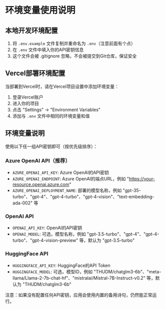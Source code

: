 # 环境变量使用说明

## 本地开发环境配置

1. 将 `.env.example` 文件复制并重命名为 `.env`（注意前面有个点）
2. 在 `.env` 文件中填入你的API密钥信息
3. 这个文件会被 .gitignore 忽略，不会被提交到Git仓库，保证安全

## Vercel部署环境配置

当部署到Vercel时，请在Vercel项目设置中添加环境变量：

1. 登录Vercel账户
2. 进入你的项目
3. 点击 "Settings" -> "Environment Variables"
4. 添加与 `.env` 文件中相同的环境变量和值

## 环境变量说明

使用以下任一组API密钥即可（按优先级排序）：

### Azure OpenAI API（推荐）
- `AZURE_OPENAI_API_KEY`: Azure OpenAI的API密钥
- `AZURE_OPENAI_ENDPOINT`: Azure OpenAI的端点URL，例如 "https://your-resource.openai.azure.com"
- `AZURE_OPENAI_DEPLOYMENT_NAME`: 部署的模型名称，例如 "gpt-35-turbo"、"gpt-4"、"gpt-4-turbo"、"gpt-4-vision"、"text-embedding-ada-002" 等

### OpenAI API
- `OPENAI_API_KEY`: OpenAI的API密钥
- `OPENAI_MODEL`: 可选，模型名称，例如 "gpt-3.5-turbo"、"gpt-4"、"gpt-4-turbo"、"gpt-4-vision-preview" 等，默认为 "gpt-3.5-turbo"

### HuggingFace API
- `HUGGINGFACE_API_KEY`: HuggingFace的API Token
- `HUGGINGFACE_MODEL`: 可选，模型ID，例如 "THUDM/chatglm3-6b"、"meta-llama/Llama-2-7b-chat-hf"、"mistralai/Mistral-7B-Instruct-v0.2" 等，默认为 "THUDM/chatglm3-6b"

注意：如果没有配置任何API密钥，应用会使用内置的备用诗句，仍然能正常运行。
